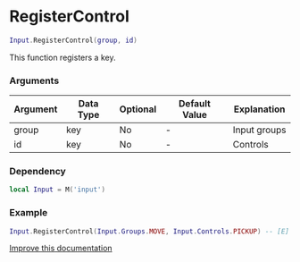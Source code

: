 # RegisterControl

```lua
Input.RegisterControl(group, id)
```
This function registers a key.

### Arguments
| Argument      | Data Type | Optional | Default Value | Explanation |
|---------------|-----------|----------|---------------|-------------|
| group | key | No | - | Input groups |
| id | key    | No | - | Controls |

### Dependency
```lua
local Input = M('input')
```

### Example
```lua
Input.RegisterControl(Input.Groups.MOVE, Input.Controls.PICKUP) -- [E]
```

[Improve this documentation]()